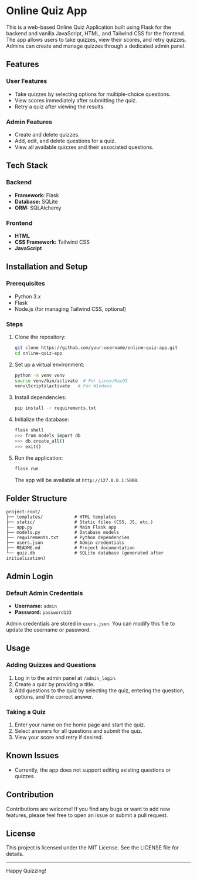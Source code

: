 # Online Quiz App

This is a web-based Online Quiz Application built using Flask for the backend and vanilla JavaScript, HTML, and Tailwind CSS for the frontend. The app allows users to take quizzes, view their scores, and retry quizzes. Admins can create and manage quizzes through a dedicated admin panel.

## Features

### User Features
- Take quizzes by selecting options for multiple-choice questions.
- View scores immediately after submitting the quiz.
- Retry a quiz after viewing the results.

### Admin Features
- Create and delete quizzes.
- Add, edit, and delete questions for a quiz.
- View all available quizzes and their associated questions.

## Tech Stack

### Backend
- **Framework:** Flask
- **Database:** SQLite
- **ORM:** SQLAlchemy

### Frontend
- **HTML**
- **CSS Framework:** Tailwind CSS
- **JavaScript**

## Installation and Setup

### Prerequisites
- Python 3.x
- Flask
- Node.js (for managing Tailwind CSS, optional)

### Steps
1. Clone the repository:
   ```bash
   git clone https://github.com/your-username/online-quiz-app.git
   cd online-quiz-app
   ```

2. Set up a virtual environment:
   ```bash
   python -m venv venv
   source venv/bin/activate  # For Linux/MacOS
   venv\Scripts\activate   # For Windows
   ```

3. Install dependencies:
   ```bash
   pip install -r requirements.txt
   ```

4. Initialize the database:
   ```bash
   flask shell
   >>> from models import db
   >>> db.create_all()
   >>> exit()
   ```

5. Run the application:
   ```bash
   flask run
   ```
   The app will be available at `http://127.0.0.1:5000`.

## Folder Structure

```
project-root/
├── templates/            # HTML templates
├── static/               # Static files (CSS, JS, etc.)
├── app.py                # Main Flask app
├── models.py             # Database models
├── requirements.txt      # Python dependencies
├── users.json            # Admin credentials
├── README.md             # Project documentation
└── quiz.db               # SQLite database (generated after initialization)
```

## Admin Login

### Default Admin Credentials
- **Username:** `admin`
- **Password:** `password123`

Admin credentials are stored in `users.json`. You can modify this file to update the username or password.

## Usage

### Adding Quizzes and Questions
1. Log in to the admin panel at `/admin_login`.
2. Create a quiz by providing a title.
3. Add questions to the quiz by selecting the quiz, entering the question, options, and the correct answer.

### Taking a Quiz
1. Enter your name on the home page and start the quiz.
2. Select answers for all questions and submit the quiz.
3. View your score and retry if desired.

## Known Issues
- Currently, the app does not support editing existing questions or quizzes.

## Contribution
Contributions are welcome! If you find any bugs or want to add new features, please feel free to open an issue or submit a pull request.

## License
This project is licensed under the MIT License. See the LICENSE file for details.

---

Happy Quizzing!
